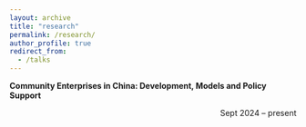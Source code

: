 ```yaml
---
layout: archive
title: "research"
permalink: /research/
author_profile: true
redirect_from:
  - /talks
---
```


**Community Enterprises in China: Development, Models and Policy Support**<p align="right">Sept 2024 – present</p>
